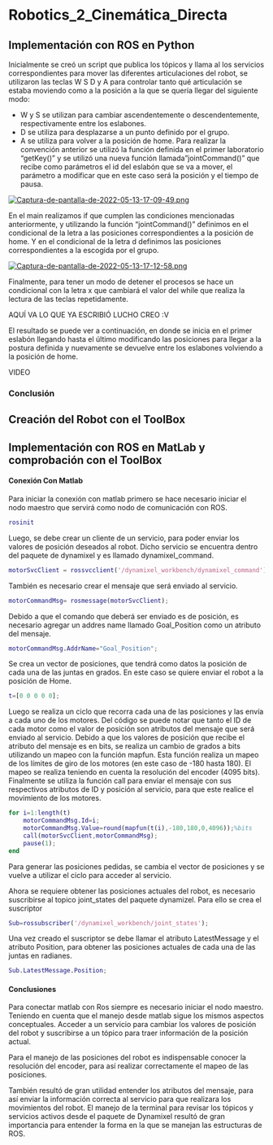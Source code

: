 # Robotics_2_Cinemática_Directa

## Implementación con ROS en Python
Inicialmente se creó un script que publica los tópicos y llama al los servicios correspondientes para mover las diferentes articulaciones del robot, se utilizaron las teclas W S D y A para controlar tanto qué articulación se estaba moviendo como a la posición a la que se quería llegar del siguiente modo:
 + W y S se utilizan para cambiar ascendentemente o descendentemente, respectivamente entre los eslabones.
 + D se utiliza para desplazarse a un punto definido por el grupo.
 + A se utiliza para volver a la posición de home.
Para realizar la convención anterior se utilizó la función definida en el primer laboratorio “getKey()” y se utilizó una nueva función llamada”jointCommand()” que recibe como parámetros el id del eslabón que se va a mover, el parámetro a modificar que en este caso será la posición y el tiempo de pausa.

[![Captura-de-pantalla-de-2022-05-13-17-09-49.png](https://i.postimg.cc/FRrhcsKy/Captura-de-pantalla-de-2022-05-13-17-09-49.png)](https://postimg.cc/JyFwC8Z0)

En el main realizamos if que cumplen las condiciones mencionadas anteriormente, y utilizando la función “jointCommand()” definimos en el condicional de la letra a las posiciones correspondientes a la posición de home.
Y en el condicional de la letra d definimos las posiciones correspondientes a la escogida por el grupo.

[![Captura-de-pantalla-de-2022-05-13-17-12-58.png](https://i.postimg.cc/Gp2ChggK/Captura-de-pantalla-de-2022-05-13-17-12-58.png)](https://postimg.cc/0zL3VnsK)

Finalmente, para tener un modo de detener el procesos se hace un condicional con la letra x que cambiará el valor del while que realiza la lectura de las teclas repetidamente.


AQUÍ VA LO QUE YA ESCRIBIÓ LUCHO CREO :V

El resultado se puede ver a continuación, en donde se inicia en el primer eslabón llegando hasta el último modificando las posiciones para llegar a la postura definida y nuevamente se devuelve entre los eslabones volviendo a la posición de home.

VIDEO

### Conclusión

## Creación del Robot con el ToolBox

## Implementación con ROS en MatLab y comprobación con el ToolBox

#### Conexión Con Matlab

Para iniciar la conexión con matlab primero se hace necesario iniciar el nodo maestro que servirá como nodo de comunicación con ROS.

```matlab
rosinit
```

Luego, se debe crear un cliente de un servicio, para poder enviar los valores de posición deseados al robot. Dicho servicio se encuentra dentro del paquete de dynamixel y es llamado dynamixel_command.

```matlab
motorSvcClient = rossvcclient('/dynamixel_workbench/dynamixel_command');
```

También es necesario crear el mensaje que será enviado al servicio.

```matlab
motorCommandMsg= rosmessage(motorSvcClient);
```

Debido a que el comando que deberá ser enviado es de posición, es necesario agregar un addres name llamado Goal_Position como un atributo del mensaje.


```matlab
motorCommandMsg.AddrName="Goal_Position";
```

Se crea un vector de posiciones, que tendrá como datos la posición de cada una de las juntas en grados. En este caso se quiere enviar el robot a la posición de Home.

```matlab
t=[0 0 0 0 0];
```

Luego se realiza un ciclo que recorra cada una de las posiciones y las envía a cada uno de los motores. Del código se puede notar que tanto el ID de cada motor como el valor de posición son atributos del mensaje que será enviado al servicio.
Debido a que los valores de posición que recibe el atributo del mensaje es en bits, se realiza un cambio de grados a bits utilizando un mapeo con la función mapfun. Esta función realiza un mapeo de los límites de giro de los motores (en este caso de -180 hasta 180). El mapeo se realiza teniendo en cuenta la resolución del encoder (4095 bits).
Finalmente se utiliza la función call para enviar el mensaje con sus respectivos atributos de ID y posición al servicio, para que este realice el movimiento de los motores.

```matlab
for i=1:length(t)
    motorCommandMsg.Id=i;
    motorCommandMsg.Value=round(mapfun(t(i),-180,180,0,4096));%bits
    call(motorSvcClient,motorCommandMsg);
    pause(1);
end
```

Para generar las posiciones pedidas, se cambia el vector de posiciones y se vuelve a utilizar el ciclo para acceder al servicio.


Ahora se requiere obtener las posiciones actuales del robot, es necesario suscribirse al topico joint_states del paquete dynamizel. Para ello se crea el suscriptor

```matlab
Sub=rossubscriber('/dynamixel_workbench/joint_states');
```
Una vez creado el suscriptor se debe llamar el atributo LatestMessage y el atributo Position, para obtener las posiciones actuales de cada una de las juntas en radianes.
```matlab
Sub.LatestMessage.Position;
```

#### Conclusiones

Para conectar matlab con Ros siempre es necesario iniciar el nodo maestro. Teniendo en cuenta que el manejo desde matlab sigue los mismos aspectos conceptuales. Acceder a un servicio para cambiar los valores de posición del robot y suscribirse a un tópico para traer información de la posición actual. 

Para el manejo de las posiciones del robot es indispensable conocer la resolución del encoder, para así realizar correctamente el mapeo de las posiciones.

También resultó de gran utilidad entender los atributos del mensaje, para así enviar la información correcta al servicio para que realizara los movimientos del robot. El manejo de la terminal para revisar los tópicos y servicios activos desde el paquete de Dynamixel resultó de gran importancia para entender la forma en la que se manejan las estructuras de ROS.

